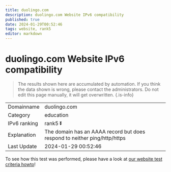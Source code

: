 ```yaml
---
title: duolingo.com
description: duolingo.com Website IPv6 compatibility
published: true
date: 2024-01-29T00:52:46
tags: website, rank5
editor: markdown
---
```


# duolingo.com Website IPv6 compatibility

> The results shown here are accumulated by automation. If you think the data shown is wrong, please contact the administrators. 
> Do not edit this page manually, it will get overwritten.
{.is-info}


|   |   |
| - | - |
| Domainname | duolingo.com
| Category | education |
| IPv6 ranking | rank5 :arrow_double_down: |
| Explanation | The domain has an AAAA record but does respond to neither ping/http/https |
| Last Update | 2024-01-29 00:52:46 |

To see how this test was performed, please have a look at [our website test criteria howto](/howto/testcriteria/website)!

